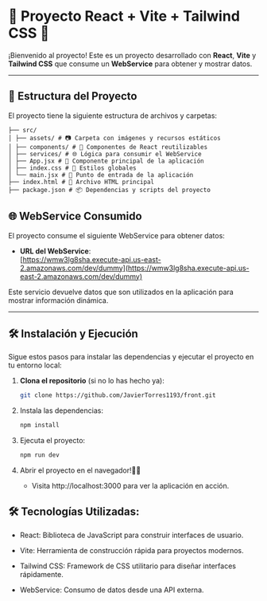 # 🚀 Proyecto React + Vite + Tailwind CSS 🌟

¡Bienvenido al proyecto! Este es un proyecto desarrollado con **React**, **Vite** y **Tailwind CSS** que consume un **WebService** para obtener y mostrar datos.

---

## 📂 Estructura del Proyecto

El proyecto tiene la siguiente estructura de archivos y carpetas:
```
├── src/
│ ├── assets/ # 📷 Carpeta con imágenes y recursos estáticos
│ ├── components/ # 🧩 Componentes de React reutilizables
│ ├── services/ # 🌐 Lógica para consumir el WebService
│ ├── App.jsx # 🎨 Componente principal de la aplicación
│ ├── index.css # 🎨 Estilos globales
│ └── main.jsx # 🚀 Punto de entrada de la aplicación
├── index.html # 📄 Archivo HTML principal
├── package.json # 📦 Dependencias y scripts del proyecto
```

## 🌐 WebService Consumido

El proyecto consume el siguiente WebService para obtener datos:

- **URL del WebService**:  
  [https://wmw3lg8sha.execute-api.us-east-2.amazonaws.com/dev/dummy](https://wmw3lg8sha.execute-api.us-east-2.amazonaws.com/dev/dummy)

Este servicio devuelve datos que son utilizados en la aplicación para mostrar información dinámica.

---

## 🛠️ Instalación y Ejecución

Sigue estos pasos para instalar las dependencias y ejecutar el proyecto en tu entorno local:

1. **Clona el repositorio** (si no lo has hecho ya):

   ```bash
   git clone https://github.com/JavierTorres1193/front.git

2. Instala las dependencias:
   ```bash
   npm install

3. Ejecuta el proyecto:
   ```bash
   npm run dev

4. Abrir el proyecto en el navegador!🎉🎉
   - Visita http://localhost:3000 para ver la aplicación en acción.

## 🛠️ Tecnologías Utilizadas:

- React: Biblioteca de JavaScript para construir interfaces de usuario.

- Vite: Herramienta de construcción rápida para proyectos modernos.

- Tailwind CSS: Framework de CSS utilitario para diseñar interfaces rápidamente.

- WebService: Consumo de datos desde una API externa.

